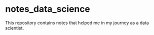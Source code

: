 # notes_data_science
This repository contains notes that helped me in my journey as a data scientist.

